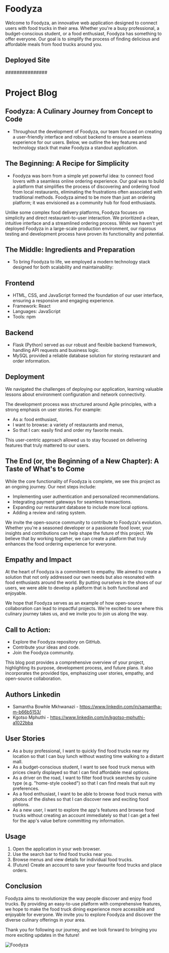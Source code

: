 # Foodyza

Welcome to Foodyza, an innovative web application designed to connect users with food trucks in their area. Whether you're a busy professional, a budget-conscious student, or a food enthusiast, Foodyza has something to offer everyone. Our goal is to simplify the process of finding delicious and affordable meals from food trucks around you.


## Deployed Site
###############

# Project Blog

## Foodyza: A Culinary Journey from Concept to Code

* Throughout the development of Foodyza, our team focused on creating a user-friendly interface and robust backend to ensure a seamless experience for our users. Below, we outline the key features and technology stack that make Foodyza a standout application.

## The Beginning: A Recipe for Simplicity

* Foodyza was born from a simple yet powerful idea: to connect food lovers with a seamless online ordering experience. Our goal was to build a platform that simplifies the process of discovering and ordering food from local restaurants, eliminating the frustrations often associated with traditional methods. Foodyza aimed to be more than just an ordering platform; it was envisioned as a community hub for food enthusiasts.

Unlike some complex food delivery platforms, Foodyza focuses on simplicity and direct restaurant-to-user interaction. We prioritized a clean, intuitive interface and a streamlined ordering process. While we haven't yet deployed Foodyza in a large-scale production environment, our rigorous testing and development process have proven its functionality and potential.

## The Middle: Ingredients and Preparation

* To bring Foodyza to life, we employed a modern technology stack designed for both scalability and maintainability:

## Frontend
* HTML, CSS, and JavaScript formed the foundation of our user interface, ensuring a responsive and engaging experience.
* Framework: React
* Languages: JavaScript
* Tools: npm
##  Backend
* Flask (Python) served as our robust and flexible backend framework, handling API requests and business logic.
* MySQL provided a reliable database solution for storing restaurant and order information.
## Deployment
We navigated the challenges of deploying our application, learning valuable lessons about environment configuration and network connectivity.

The development process was structured around Agile principles, with a strong emphasis on user stories. For example:

* As a: food enthusiast,
* I want to browse: a variety of restaurants and menus,
* So that I can: easily find and order my favorite meals.

This user-centric approach allowed us to stay focused on delivering features that truly mattered to our users.

## The End (or, the Beginning of a New Chapter): A Taste of What's to Come

While the core functionality of Foodyza is complete, we see this project as an ongoing journey. Our next steps include:

* Implementing user authentication and personalized recommendations.
* Integrating payment gateways for seamless transactions.
* Expanding our restaurant database to include more local options.
* Adding a review and rating system.

We invite the open-source community to contribute to Foodyza's evolution. Whether you're a seasoned developer or a passionate food lover, your insights and contributions can help shape the future of this project. We believe that by working together, we can create a platform that truly enhances the food ordering experience for everyone.

## Empathy and Impact

At the heart of Foodyza is a commitment to empathy. We aimed to create a solution that not only addressed our own needs but also resonated with food enthusiasts around the world. By putting ourselves in the shoes of our users, we were able to develop a platform that is both functional and enjoyable.

We hope that Foodyza serves as an example of how open-source collaboration can lead to impactful projects. We're excited to see where this culinary journey takes us, and we invite you to join us along the way.

## Call to Action:

* Explore the Foodyza repository on GitHub.
* Contribute your ideas and code.
* Join the Foodyza community.

This blog post provides a comprehensive overview of your project, highlighting its purpose, development process, and future plans. It also incorporates the provided tips, emphasizing user stories, empathy, and open-source collaboration.

## Authors Linkedin

* Samantha Bowhle Mkhwanazi - https://www.linkedin.com/in/samantha-m-b66b5153/
* Kgotso Mphuthi - https://www.linkedin.com/in/kgotso-mphuthi-a1022bba


## User Stories

* As a busy professional, I want to quickly find food trucks near my location so that I can buy lunch without wasting time walking to a distant mall.
* As a budget-conscious student, I want to see food truck menus with prices clearly displayed so that I can find affordable meal options.
* As a driver on the road, I want to filter food truck searches by cuisine type (e.g. "home-style cooked") so that I can find meals that suit my preferences.
* As a food enthusiast, I want to be able to browse food truck menus with photos of the dishes so that I can discover new and exciting food options.
* As a new user, I want to explore the app's features and browse food trucks without creating an account immediately so that I can get a feel for the app's value before committing my information.

## Usage

1.  Open the application in your web browser.
2.  Use the search bar to find food trucks near you.
3.  Browse menus and view details for individual food trucks.
4.  (Future) Create an account to save your favourite food trucks and place orders.

## Conclusion

Foodyza aims to revolutionize the way people discover and enjoy food trucks. By providing an easy-to-use platform with comprehensive features, we hope to make the food truck dining experience more accessible and enjoyable for everyone. We invite you to explore Foodyza and discover the diverse culinary offerings in your area.

Thank you for following our journey, and we look forward to bringing you more exciting updates in the future!



![Foodyza](https://github.com/user-attachments/assets/e112cc22-3216-4810-aac0-3e8c99f52323)
